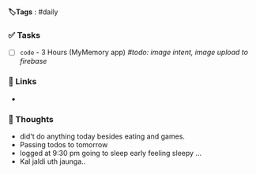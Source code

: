  **🏷️Tags** : #daily 
### ✅ Tasks
- [ ] `code` - 3 Hours (MyMemory app) _#todo: image intent, image upload to firebase_
### 🔗 Links
-  
### 🧠 Thoughts
-  did't do anything today besides eating and games.
-  Passing todos to tomorrow 
- logged at 9:30 pm going to sleep early feeling sleepy ...
- Kal jaldi uth jaunga.. 